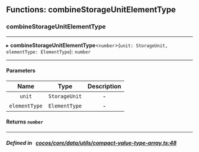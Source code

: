 ## Functions: combineStorageUnitElementType

### combineStorageUnitElementType


___
▸ **combineStorageUnitElementType**<`number`\>(`unit: StorageUnit, elementType: ElementType`): `number`
___


#### Parameters

| Name | Type | Description |
| :------: | :------: | :------: |
| `unit` | `StorageUnit` | - |
| `elementType` | `ElementType` | - |

#### Returns `number` 
___


##### Defined in &nbsp;   [cocos/core/data/utils/compact-value-type-array.ts:48](https://github.com/cocos-creator/engine/blob/c7bf6b8a9/cocos/core/data/utils/compact-value-type-array.ts#L48)&nbsp;
